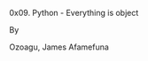 0x09. Python - Everything is object                                                                                                     

                                                                                                                                        

By                                                                                                                                      

                                                                                                                                        

Ozoagu, James Afamefuna  

